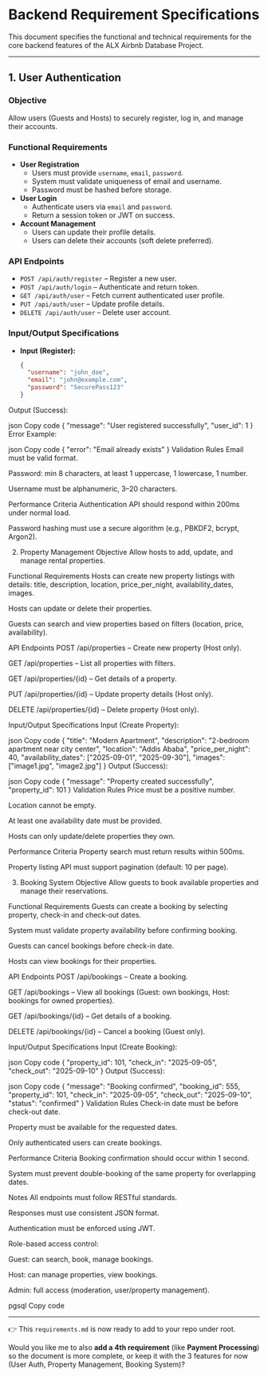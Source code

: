 # Backend Requirement Specifications

This document specifies the functional and technical requirements for the core backend features of the ALX Airbnb Database Project.

---

## 1. User Authentication

### Objective
Allow users (Guests and Hosts) to securely register, log in, and manage their accounts.

### Functional Requirements
- **User Registration**
  - Users must provide `username`, `email`, `password`.
  - System must validate uniqueness of email and username.
  - Password must be hashed before storage.
- **User Login**
  - Authenticate users via `email` and `password`.
  - Return a session token or JWT on success.
- **Account Management**
  - Users can update their profile details.
  - Users can delete their accounts (soft delete preferred).

### API Endpoints
- `POST /api/auth/register` – Register a new user.
- `POST /api/auth/login` – Authenticate and return token.
- `GET /api/auth/user` – Fetch current authenticated user profile.
- `PUT /api/auth/user` – Update profile details.
- `DELETE /api/auth/user` – Delete user account.

### Input/Output Specifications
- **Input (Register):**
  ```json
  {
    "username": "john_doe",
    "email": "john@example.com",
    "password": "SecurePass123"
  }
Output (Success):

json
Copy code
{
  "message": "User registered successfully",
  "user_id": 1
}
Error Example:

json
Copy code
{
  "error": "Email already exists"
}
Validation Rules
Email must be valid format.

Password: min 8 characters, at least 1 uppercase, 1 lowercase, 1 number.

Username must be alphanumeric, 3–20 characters.

Performance Criteria
Authentication API should respond within 200ms under normal load.

Password hashing must use a secure algorithm (e.g., PBKDF2, bcrypt, Argon2).

2. Property Management
Objective
Allow hosts to add, update, and manage rental properties.

Functional Requirements
Hosts can create new property listings with details: title, description, location, price_per_night, availability_dates, images.

Hosts can update or delete their properties.

Guests can search and view properties based on filters (location, price, availability).

API Endpoints
POST /api/properties – Create new property (Host only).

GET /api/properties – List all properties with filters.

GET /api/properties/{id} – Get details of a property.

PUT /api/properties/{id} – Update property details (Host only).

DELETE /api/properties/{id} – Delete property (Host only).

Input/Output Specifications
Input (Create Property):

json
Copy code
{
  "title": "Modern Apartment",
  "description": "2-bedroom apartment near city center",
  "location": "Addis Ababa",
  "price_per_night": 40,
  "availability_dates": ["2025-09-01", "2025-09-30"],
  "images": ["image1.jpg", "image2.jpg"]
}
Output (Success):

json
Copy code
{
  "message": "Property created successfully",
  "property_id": 101
}
Validation Rules
Price must be a positive number.

Location cannot be empty.

At least one availability date must be provided.

Hosts can only update/delete properties they own.

Performance Criteria
Property search must return results within 500ms.

Property listing API must support pagination (default: 10 per page).

3. Booking System
Objective
Allow guests to book available properties and manage their reservations.

Functional Requirements
Guests can create a booking by selecting property, check-in and check-out dates.

System must validate property availability before confirming booking.

Guests can cancel bookings before check-in date.

Hosts can view bookings for their properties.

API Endpoints
POST /api/bookings – Create a booking.

GET /api/bookings – View all bookings (Guest: own bookings, Host: bookings for owned properties).

GET /api/bookings/{id} – Get details of a booking.

DELETE /api/bookings/{id} – Cancel a booking (Guest only).

Input/Output Specifications
Input (Create Booking):

json
Copy code
{
  "property_id": 101,
  "check_in": "2025-09-05",
  "check_out": "2025-09-10"
}
Output (Success):

json
Copy code
{
  "message": "Booking confirmed",
  "booking_id": 555,
  "property_id": 101,
  "check_in": "2025-09-05",
  "check_out": "2025-09-10",
  "status": "confirmed"
}
Validation Rules
Check-in date must be before check-out date.

Property must be available for the requested dates.

Only authenticated users can create bookings.

Performance Criteria
Booking confirmation should occur within 1 second.

System must prevent double-booking of the same property for overlapping dates.

Notes
All endpoints must follow RESTful standards.

Responses must use consistent JSON format.

Authentication must be enforced using JWT.

Role-based access control:

Guest: can search, book, manage bookings.

Host: can manage properties, view bookings.

Admin: full access (moderation, user/property management).

pgsql
Copy code

---

👉 This `requirements.md` is now ready to add to your repo under root.  

Would you like me to also **add a 4th requirement** (like **Payment Processing**) so the document is more complete, or keep it with the 3 features for now (User Auth, Property Management, Booking System)?
